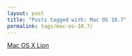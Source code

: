 ```yaml
---
layout: post
title: "Posts tagged with: Mac OS 10.7"
permalink: tags/mac-os-10.7/
---
```

[Mac OS X Lion](/2011/07/mac-os-x-lion)
